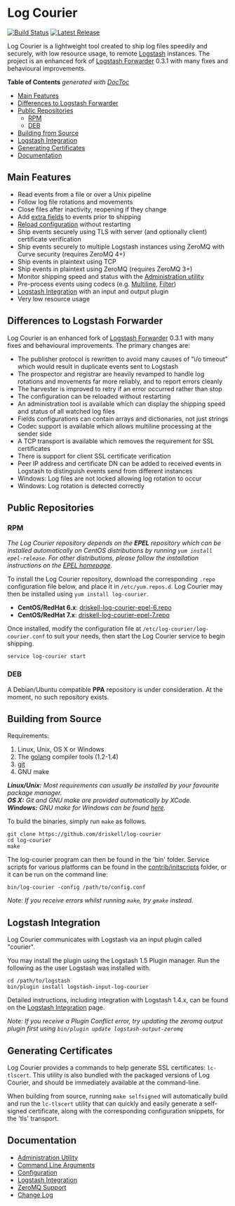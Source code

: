 # Log Courier

[![Build Status](https://img.shields.io/travis/driskell/log-courier/develop.svg)](https://travis-ci.org/driskell/log-courier)
[![Latest Release](https://img.shields.io/github/release/driskell/log-courier.svg)](https://github.com/driskell/log-courier/releases/latest)

Log Courier is a lightweight tool created to ship log files speedily and
securely, with low resource usage, to remote [Logstash](http://logstash.net)
instances. The project is an enhanced fork of
[Logstash Forwarder](https://github.com/elasticsearch/logstash-forwarder) 0.3.1
with many fixes and behavioural improvements.

<!-- START doctoc generated TOC please keep comment here to allow auto update -->
<!-- DON'T EDIT THIS SECTION, INSTEAD RE-RUN doctoc TO UPDATE -->
**Table of Contents**  *generated with [DocToc](https://github.com/thlorenz/doctoc)*

- [Main Features](#main-features)
- [Differences to Logstash Forwarder](#differences-to-logstash-forwarder)
- [Public Repositories](#public-repositories)
  - [RPM](#rpm)
  - [DEB](#deb)
- [Building from Source](#building-from-source)
- [Logstash Integration](#logstash-integration)
- [Generating Certificates](#generating-certificates)
- [Documentation](#documentation)

<!-- END doctoc generated TOC please keep comment here to allow auto update -->

## Main Features

* Read events from a file or over a Unix pipeline
* Follow log file rotations and movements
* Close files after inactivity, reopening if they change
* Add [extra fields](docs/Configuration.md#fields) to events prior to shipping
* [Reload configuration](docs/Configuration.md#reloading) without restarting
* Ship events securely using TLS with server (and optionally client) certificate
verification
* Ship events securely to multiple Logstash instances using ZeroMQ with Curve
security (requires ZeroMQ 4+)
* Ship events in plaintext using TCP
* Ship events in plaintext using ZeroMQ (requires ZeroMQ 3+)
* Monitor shipping speed and status with the
[Administration utility](docs/AdministrationUtility.md)
* Pre-process events using codecs (e.g. [Multiline](docs/codecs/Multiline.md),
[Filter](docs/codecs/Filter.md))
* [Logstash Integration](docs/LogstashIntegration.md) with an input and output
plugin
* Very low resource usage

## Differences to Logstash Forwarder

Log Courier is an enhanced fork of
[Logstash Forwarder](https://github.com/elasticsearch/logstash-forwarder) 0.3.1
with many fixes and behavioural improvements. The primary changes are:

* The publisher protocol is rewritten to avoid many causes of "i/o timeout"
which would result in duplicate events sent to Logstash
* The prospector and registrar are heavily revamped to handle log rotations and
movements far more reliably, and to report errors cleanly
* The harvester is improved to retry if an error occurred rather than stop
* The configuration can be reloaded without restarting
* An administration tool is available which can display the shipping speed and
status of all watched log files
* Fields configurations can contain arrays and dictionaries, not just strings
* Codec support is available which allows multiline processing at the sender
side
* A TCP transport is available which removes the requirement for SSL
certificates
* There is support for client SSL certificate verification
* Peer IP address and certificate DN can be added to received events in Logstash
to distinguish events send from different instances
* Windows: Log files are not locked allowing log rotation to occur
* Windows: Log rotation is detected correctly

## Public Repositories

### RPM

*The Log Courier repository depends on the __EPEL__ repository which can be
installed automatically on CentOS distributions by running
`yum install epel-release`. For other distributions, please follow the
installation instructions on the
[EPEL homepage](https://fedoraproject.org/wiki/EPEL).*

To install the Log Courier repository, download the corresponding `.repo`
configuration file below, and place it in `/etc/yum.repos.d`. Log Courier may
then be installed using `yum install log-courier`.

* **CentOS/RedHat 6.x**: [driskell-log-courier-epel-6.repo](https://copr.fedoraproject.org/coprs/driskell/log-courier/repo/epel-6/driskell-log-courier-epel-6.repo)
* **CentOS/RedHat 7.x**:
[driskell-log-courier-epel-7.repo](https://copr.fedoraproject.org/coprs/driskell/log-courier/repo/epel-6/driskell-log-courier-epel-7.repo)

Once installed, modify the configuration file at
`/etc/log-courier/log-courier.conf` to suit your needs, then start the Log
Courier service to begin shipping.

    service log-courier start

### DEB

A Debian/Ubuntu compatible **PPA** repository is under consideration. At the
moment, no such repository exists.

## Building from Source

Requirements:

1. Linux, Unix, OS X or Windows
1. The [golang](http://golang.org/doc/install) compiler tools (1.2-1.4)
1. [git](http://git-scm.com)
1. GNU make

*__Linux/Unix:__ Most requirements can usually be installed by your favourite
package manager.*  
*__OS X:__ Git and GNU make are provided automatically by XCode.*  
*__Windows:__ GNU make for Windows can be found
[here](http://gnuwin32.sourceforge.net/packages/make.htm).*

To build the binaries, simply run `make` as follows.

    git clone https://github.com/driskell/log-courier
    cd log-courier
    make

The log-courier program can then be found in the 'bin' folder. Service scripts
for various platforms can be found in the
[contrib/initscripts](contrib/initscripts) folder, or it can be run on the
command line:

    bin/log-courier -config /path/to/config.conf

*Note: If you receive errors whilst running `make`, try `gmake` instead.*

## Logstash Integration

Log Courier communicates with Logstash via an input plugin called "courier".

You may install the plugin using the Logstash 1.5 Plugin manager. Run the
following as the user Logstash was installed with.

    cd /path/to/logstash
    bin/plugin install logstash-input-log-courier

Detailed instructions, including integration with Logstash 1.4.x, can be found
on the [Logstash Integration](docs/LogstashIntegration.md) page.

*Note: If you receive a Plugin Conflict error, try updating the zeromq output
plugin first using `bin/plugin update logstash-output-zeromq`*

## Generating Certificates

Log Courier provides a commands to help generate SSL certificates: `lc-tlscert`.
This utility is also bundled with the packaged versions of Log Courier, and
should be immediately available at the command-line.

When building from source, running `make selfsigned` will automatically build
and run the `lc-tlscert` utility that can quickly and easily generate a
self-signed certificate, along with the corresponding configuration snippets,
for the 'tls' transport.

## Documentation

* [Administration Utility](docs/AdministrationUtility.md)
* [Command Line Arguments](docs/CommandLineArguments.md)
* [Configuration](docs/Configuration.md)
* [Logstash Integration](docs/LogstashIntegration.md)
* [ZeroMQ Support](docs/ZeroMQSupport.md)
* [Change Log](docs/ChangeLog.md)
